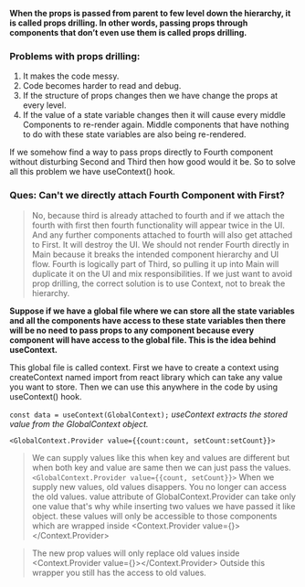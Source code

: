 **When the props is passed from parent to few level down the hierarchy, it is called props drilling. In other words, passing props through components that don’t even use them is called props drilling.**

### Problems with props drilling:

1. It makes the code messy.
2. Code becomes harder to read and debug.
3. If the structure of props changes then we have change the props at every level.
4. If the value of a state variable changes then it will cause every middle Components to re-render again. Middle components that have nothing to do with these state variables are also being re-rendered.

If we somehow find a way to pass props directly to Fourth component without disturbing Second and Third then how good would it be. So to solve all this problem we have useContext() hook.

### Ques: Can't we directly attach Fourth Component with First?

> No, because third is already attached to fourth and if we attach the fourth with first then fourth functionality will appear twice in the UI. And any further components attached to fourth will also get attached to First. It will destroy the UI.
> We should not render Fourth directly in Main because it breaks the intended component hierarchy and UI flow. Fourth is logically part of Third, so pulling it up into Main will duplicate it on the UI and mix responsibilities. If we just want to avoid prop drilling, the correct solution is to use Context, not to break the hierarchy.

**Suppose if we have a global file where we can store all the state variables and all the components have access to these state variables then there will be no need to pass props to any component because every component will have access to the global file. This is the idea behind useContext.**

This global file is called context.
First we have to create a context using createContext named import from react library which can take any value you want to store. Then we can use this anywhere in the code by using useContext() hook.

`const data = useContext(GlobalContext);` _useContext extracts the stored value from the GlobalContext object._

`<GlobalContext.Provider value={{count:count, setCount:setCount}}>`

> We can supply values like this when key and values are different but when both key and value are same then we can just pass the values.
> `<GlobalContext.Provider value={{count, setCount}}>`
> When we supply new values, old values disappers. You no longer can access the old values.
> value attribute of GlobalContext.Provider can take only one value that's why while inserting two values we have passed it like object.
> these values will only be accessible to those components which are wrapped inside <Context.Provider value={}></Context.Provider>

> The new prop values will only replace old values inside <Context.Provider value={}></Context.Provider>
> Outside this wrapper you still has the access to old values.
